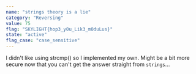 ```yaml
---
name: "strings theory is a lie"
category: "Reversing"
value: 75
flag: "SKYLIGHT{hop3_y0u_Lik3_m0duLus}"
state: "active"
flag_case: "case_sensitive"
---
```


I didn't like using strcmp() so I implemented my own. Might be a bit more secure now that you can't get the answer straight from `strings`...
